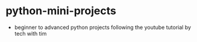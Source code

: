 # python-mini-projects
- beginner to advanced python projects following the youtube tutorial by tech with tim